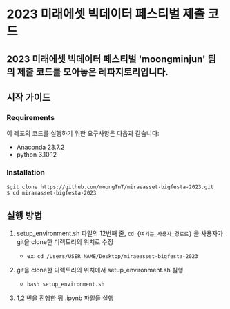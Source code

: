 # 2023 미래에셋 빅데이터 페스티벌 제출 코드

2023 미래에셋 빅데이터 페스티벌 'moongminjun' 팀의 제출 코드를 모아놓은 레파지토리입니다. 
---

## 시작 가이드

### Requirements

이 레포의 코드를 실행하기 위한 요구사항은 다음과 같습니다:

- Anaconda 23.7.2
- python 3.10.12

### Installation

```
$git clone https://github.com/moongTnT/miraeasset-bigfesta-2023.git
$ cd miraeasset-bigfesta-2023
```

## 실행 방법 

1.  setup_environment.sh 파일의 12번째 줄, ```cd {여기는_사용자_경로로}``` 을 사용자가 git을 clone한 디렉토리의 위치로 수정
    - ex:  ```cd /Users/USER_NAME/Desktop/miraeasset-bigfesta-2023```

2. git을 clone한 디렉토리의 위치에서 setup_environment.sh 실행
    - ```bash setup_environment.sh```

3. 1,2 번을 진행한 뒤 .ipynb 파일들 실행
